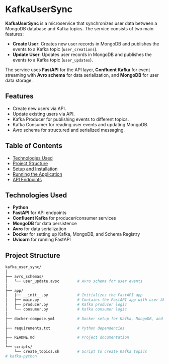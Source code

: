 # KafkaUserSync

**KafkaUserSync** is a microservice that synchronizes user data between a MongoDB database and Kafka topics. The service consists of two main features:
- **Create User**: Creates new user records in MongoDB and publishes the events to a Kafka topic (`user_creations`).
- **Update User**: Updates user records in MongoDB and publishes the events to a Kafka topic (`user_updates`).

The service uses **FastAPI** for the API layer, **Confluent Kafka** for event streaming with **Avro schema** for data serialization, and **MongoDB** for user data storage.

## Features
- Create new users via API.
- Update existing users via API.
- Kafka Producer for publishing events to different topics.
- Kafka Consumer for reading user events and updating MongoDB.
- Avro schema for structured and serialized messaging.

## Table of Contents
- [Technologies Used](#technologies-used)
- [Project Structure](#project-structure)
- [Setup and Installation](#setup-and-installation)
- [Running the Application](#running-the-application)
- [API Endpoints](#api-endpoints)

## Technologies Used
- **Python**
- **FastAPI** for API endpoints
- **Confluent Kafka** for producer/consumer services
- **MongoDB** for data persistence
- **Avro** for data serialization
- **Docker** for setting up Kafka, MongoDB, and Schema Registry
- **Uvicorn** for running FastAPI

## Project Structure

```bash
kafka_user_sync/
│
├── avro_schemas/
│   └── user_update.avsc        # Avro schema for user events
│
├── app/
│   ├── __init__.py             # Initializes the FastAPI app
│   ├── main.py                 # Contains the FastAPI app with user APIs
│   ├── producer.py             # Kafka producer logic
│   └── consumer.py             # Kafka consumer logic
│
├── docker-compose.yml          # Docker setup for Kafka, MongoDB, and Schema Registry
│
├── requirements.txt            # Python dependencies
│
├── README.md                   # Project documentation
│
└── scripts/
    └── create_topics.sh        # Script to create Kafka topics
# kafka-python
